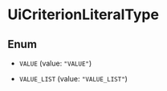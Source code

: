 

# UiCriterionLiteralType

## Enum


* `VALUE` (value: `"VALUE"`)

* `VALUE_LIST` (value: `"VALUE_LIST"`)



